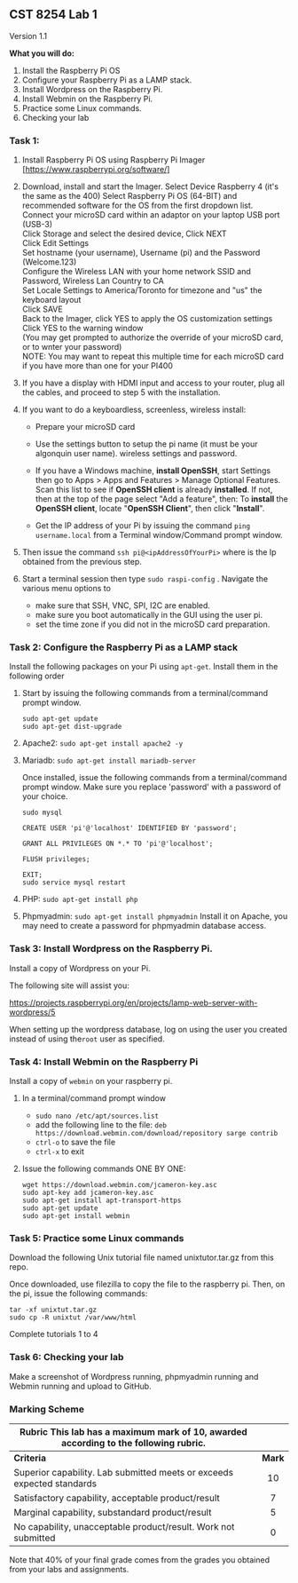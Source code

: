 ## CST 8254 Lab 1

Version 1.1

**What you will do:**

1. Install the Raspberry Pi OS
2. Configure your Raspberry Pi as a LAMP stack.
3. Install Wordpress on the Raspberry Pi.
4. Install Webmin on the Raspberry Pi.
5. Practice some Linux commands.
6. Checking your lab

### Task 1:

1. Install Raspberry Pi OS using Raspberry Pi Imager  [https://www.raspberrypi.org/software/]
   
2. Download, install and start the Imager.
   Select Device Raspberry 4 (it's the same as the 400)
   Select Raspberry Pi OS (64-BIT) and recommended software for the OS from the first dropdown list.   
   Connect your microSD card within an adaptor on your laptop USB port (USB-3)   
   Click Storage and select the desired device, Click NEXT   
   Click Edit Settings   
      Set hostname (your username), Username (pi) and the Password (Welcome.123)   
      Configure the Wireless LAN with your home network SSID and Password, Wireless Lan Country to CA   
      Set Locale Settings to America/Toronto for timezone and "us" the keyboard layout   
   Click SAVE   
   Back to the Imager, click YES to apply the OS customization settings   
   Click YES to the warning window   
   (You may get prompted to authorize the override of your microSD card, or to wnter your password)   
   NOTE: You may want to repeat this multiple time for each microSD card if you have more than one for your PI400
   
4. If you have a display with HDMI input and access to your router, plug all the cables, and proceed to step 5 with the installation.
   
5. If you want to do a keyboardless, screenless, wireless install:
   - Prepare your microSD card
   - Use the settings button to setup the pi name (it must be your algonquin user name). wireless settings and password.

   - If you have a Windows machine, **install OpenSSH**, start Settings then go to Apps > Apps and Features > Manage Optional Features. Scan this list to see if **OpenSSH client** is already **installed**. If not, then at the top of the page select "Add a feature", then: To **install** the **OpenSSH client**, locate "**OpenSSH Client**", then click "**Install**".

   - Get the IP address of your Pi by issuing the command `ping username.local` from a Terminal window/Command prompt window.
   
6. Then issue the command `ssh pi@<ipAddressOfYourPi>` where<ipAddressOfYourPi> is the Ip obtained from the previous step.
7. Start a terminal session then type `sudo raspi-config` . Navigate the various menu options to 

   - make sure that SSH, VNC, SPI, I2C are enabled. 
   - make sure you boot automatically in the GUI using the user pi.
   - set the time zone if you did not in the microSD card preparation.

### Task 2: Configure the Raspberry Pi as a LAMP stack

Install the following packages on your Pi using `apt-get`. Install them in the following order

1. Start by issuing the following commands from a terminal/command prompt window.
   ```
   sudo apt-get update
   sudo apt-get dist-upgrade
   ```

3. Apache2: `sudo apt-get install apache2 -y`

4. Mariadb: `sudo apt-get install mariadb-server`

   Once installed, issue the following commands from a terminal/command prompt window. Make sure you replace 'password' with a password of your choice.

   ```
   sudo mysql
   
   CREATE USER 'pi'@'localhost' IDENTIFIED BY 'password';
   
   GRANT ALL PRIVILEGES ON *.* TO 'pi'@'localhost';
   
   FLUSH privileges;
   
   EXIT;
   sudo service mysql restart
   ```

5. PHP: `sudo apt-get install php`

6. Phpmyadmin: `sudo apt-get install phpmyadmin`
   Install it on Apache, you may need to create a password for phpmyadmin database access.

### Task 3: Install Wordpress on the Raspberry Pi.

Install a copy of Wordpress on your Pi.

The following site will assist you:

https://projects.raspberrypi.org/en/projects/lamp-web-server-with-wordpress/5

When setting up the wordpress database, log on using the user you created instead of using the`root` user as specified.

### Task 4: Install Webmin on the Raspberry Pi

Install a copy of `webmin` on your raspberry pi.

1. In a terminal/command prompt window 

   - `sudo nano /etc/apt/sources.list`
   - add the following line to the file:
     `deb https://download.webmin.com/download/repository sarge contrib`
   - `ctrl-o` to save the file
   - `ctrl-x` to exit

2. Issue the following commands ONE BY ONE:
   ```
   wget https://download.webmin.com/jcameron-key.asc
   sudo apt-key add jcameron-key.asc
   sudo apt-get install apt-transport-https
   sudo apt-get update
   sudo apt-get install webmin
   ```

### Task 5: Practice some Linux commands

Download the following Unix tutorial file named unixtutor.tar.gz from this repo. 

Once downloaded, use filezilla to copy the file to the raspberry pi. Then, on the pi, issue the following commands:

```
tar -xf unixtut.tar.gz
sudo cp -R unixtut /var/www/html
```

Complete tutorials 1 to 4

### Task 6: Checking your lab

Make a screenshot of Wordpress running, phpmyadmin running and Webmin running and upload to GitHub.

### Marking Scheme

| **Rubric** This lab has a maximum mark of 10, awarded according to the following rubric. |          |
| ------------------------------------------------------------ | :------: |
| **Criteria**                                                 | **Mark** |
| Superior capability. Lab submitted meets or exceeds expected standards |    10    |
| Satisfactory capability, acceptable product/result           |    7     |
| Marginal capability, substandard product/result              |    5     |
| No capability, unacceptable product/result. Work not submitted |    0     |

Note that 40% of your final grade comes from the grades you obtained from your labs and assignments.
